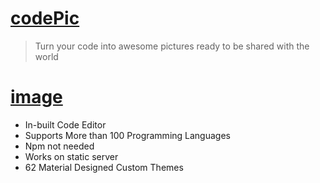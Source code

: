 # [codePic](https://ShreyasDalwalegithub.io/codePic)
>Turn your code into awesome pictures ready to be shared with the world
# [image](zDisplay/codePic.png)

- In-built Code Editor
- Supports More than 100 Programming Languages
- Npm not needed
- Works on static server
- 62 Material Designed Custom Themes
